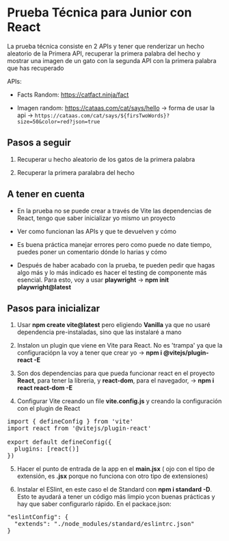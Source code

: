 # Prueba Técnica para Junior con React

La prueba técnica consiste en 2 APIs y tener que renderizar un hecho aleatorio de la Primera API, recuperar la primera palabra del hecho y mostrar una imagen de un gato con la segunda API con la primera palabra que has recuperado

APIs:

- Facts Random: https://catfact.ninja/fact

- Imagen random: https://cataas.com/cat/says/hello -> forma de usar la api -> `https://cataas.com/cat/says/${firsTwoWords}?size=50&color=red?json=true`

## Pasos a seguir

1. Recuperar u hecho aleatorio de los gatos de la primera palabra

2. Recuperar la primera paralabra del hecho

## A tener en cuenta

- En la prueba no se puede crear a través de Vite las dependencias de React, tengo que saber inicializar yo mismo un proyecto

- Ver como funcionan las APIs y que te devuelven y cómo

- Es buena práctica manejar errores pero como puede no date tiempo, puedes poner un comentario dónde lo harias y cómo

- Después de haber acabado con la prueba, te pueden pedir que hagas algo más y lo más indicado es hacer el testing de componente más esencial. Para esto, voy a usar **playwright** -> **npm init playwright@latest**

## Pasos para inicializar

1. Usar **npm create vite@latest** pero eligiendo **Vanilla** ya que no usaré dependencia pre-instaladas, sino que las instalaré a mano

2. Instalon un plugin que viene en Vite para React. No es 'trampa' ya que la configuraciópn la voy a tener que crear yo -> **npm i @vitejs/plugin-react -E**

3. Son dos dependencias para que pueda funcionar react en el proyecto **React**, para tener la libreria, y **react-dom**, para el navegador, -> **npm i react react-dom -E**

4. Configurar Vite creando un file **vite.config.js** y creando la configuración con el plugin de React
<pre>
import { defineConfig } from 'vite'
import react from '@vitejs/plugin-react'

export default defineConfig({
  plugins: [react()]
})
</pre>

5. Hacer el punto de entrada de la app en el **main.jsx** ( ojo con el tipo de extensión, es **.jsx** porque no funciona con otro tipo de extensiones)

6. Instalar el ESlint, en este caso el de Standard con **npm i standard -D**. Esto te ayudará a tener un código más limpio ycon buenas prácticas y hay que saber configurarlo rápido. En el packace.json:
<pre>
"eslintConfig": {
  "extends": "./node_modules/standard/eslintrc.json"
}
</pre>
